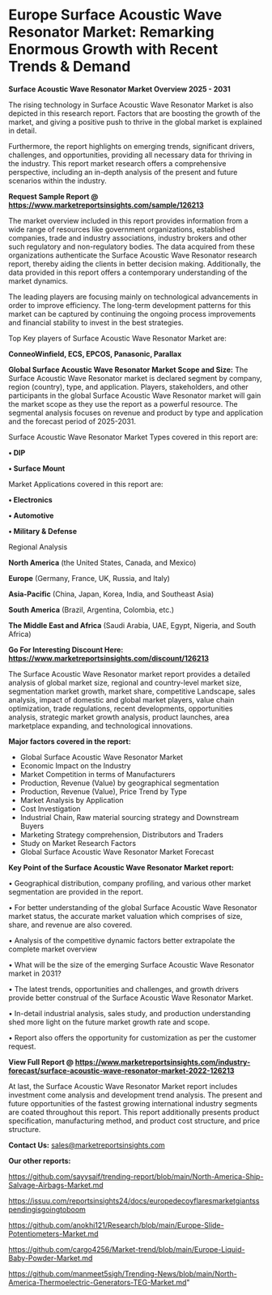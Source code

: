 # Europe Surface Acoustic Wave Resonator Market: Remarking Enormous Growth with Recent Trends & Demand

<Strong> Surface Acoustic Wave Resonator Market Overview 2025 - 2031</strong>

The rising technology in Surface Acoustic Wave Resonator Market is also depicted in this research report. Factors that are boosting the growth of the market, and giving a positive push to thrive in the global market is explained in detail.

Furthermore, the report highlights on emerging trends, significant drivers, challenges, and opportunities, providing all necessary data for thriving in the industry. This report market research offers a comprehensive perspective, including an in-depth analysis of the present and future scenarios within the industry.

<strong>Request Sample Report @ <a href=https://www.marketreportsinsights.com/sample/126213>https://www.marketreportsinsights.com/sample/126213</a></strong>

The market overview included in this report provides information from a wide range of resources like government organizations, established companies, trade and industry associations, industry brokers and other such regulatory and non-regulatory bodies. The data acquired from these organizations authenticate the Surface Acoustic Wave Resonator research report, thereby aiding the clients in better decision making. Additionally, the data provided in this report offers a contemporary understanding of the market dynamics.

The leading players are focusing mainly on technological advancements in order to improve efficiency. The long-term development patterns for this market can be captured by continuing the ongoing process improvements and financial stability to invest in the best strategies.

Top Key players of Surface Acoustic Wave Resonator Market are:

<strong>ConneoWinfield, ECS, EPCOS, Panasonic, Parallax</strong>

<strong><b>Global Surface Acoustic Wave Resonator Market Scope and Size:</b></strong>
The Surface Acoustic Wave Resonator market is declared segment by company, region (country), type, and application. Players, stakeholders, and other participants in the global Surface Acoustic Wave Resonator market will gain the market scope as they use the report as a powerful resource. The segmental analysis focuses on revenue and product by type and application and the forecast period of 2025-2031.

Surface Acoustic Wave Resonator Market Types covered in this report are:

<strong>• DIP

• Surface Mount</strong>

Market Applications covered in this report are:

<strong>• Electronics

• Automotive

• Military & Defense</strong> 

Regional Analysis

<strong>North America</strong> (the United States, Canada, and Mexico)

<strong>Europe</strong> (Germany, France, UK, Russia, and Italy)

<strong>Asia-Pacific</strong> (China, Japan, Korea, India, and Southeast Asia)

<strong>South America</strong> (Brazil, Argentina, Colombia, etc.)

<strong>The Middle East and Africa</strong> (Saudi Arabia, UAE, Egypt, Nigeria, and South Africa)

<strong>Go For Interesting Discount Here: <a href=https://www.marketreportsinsights.com/discount/126213>https://www.marketreportsinsights.com/discount/126213</a></strong>

The Surface Acoustic Wave Resonator market report provides a detailed analysis of global market size, regional and country-level market size, segmentation market growth, market share, competitive Landscape, sales analysis, impact of domestic and global market players, value chain optimization, trade regulations, recent developments, opportunities analysis, strategic market growth analysis, product launches, area marketplace expanding, and technological innovations.

<strong><b>Major factors covered in the report:</b></strong>
<ul>
  <li>Global Surface Acoustic Wave Resonator Market </li>
  <li>Economic Impact on the Industry</li>
  <li>Market Competition in terms of Manufacturers</li>
  <li>Production, Revenue (Value) by geographical segmentation</li>
  <li>Production, Revenue (Value), Price Trend by Type</li>
  <li>Market Analysis by Application</li>
  <li>Cost Investigation</li>
  <li>Industrial Chain, Raw material sourcing strategy and Downstream Buyers</li>
  <li>Marketing Strategy comprehension, Distributors and Traders</li>
  <li>Study on Market Research Factors</li>
  <li>Global Surface Acoustic Wave Resonator Market Forecast</li>
</ul>

<strong><b>Key Point of the Surface Acoustic Wave Resonator Market report:</b></strong>

• Geographical distribution, company profiling, and various other market segmentation are provided in the report.

• For better understanding of the global Surface Acoustic Wave Resonator market status, the accurate market valuation which comprises of size, share, and revenue are also covered.

• Analysis of the competitive dynamic factors better extrapolate the complete market overview

• What will be the size of the emerging Surface Acoustic Wave Resonator market in 2031?

• The latest trends, opportunities and challenges, and growth drivers provide better construal of the Surface Acoustic Wave Resonator Market.

• In-detail industrial analysis, sales study, and production understanding shed more light on the future market growth rate and scope.

• Report also offers the opportunity for customization as per the customer request.

<strong><b>View Full Report @ <a href=https://www.marketreportsinsights.com/industry-forecast/surface-acoustic-wave-resonator-market-2022-126213>https://www.marketreportsinsights.com/industry-forecast/surface-acoustic-wave-resonator-market-2022-126213</a></b></strong>


At last, the Surface Acoustic Wave Resonator Market report includes investment come analysis and development trend analysis. The present and future opportunities of the fastest growing international industry segments are coated throughout this report. This report additionally presents product specification, manufacturing method, and product cost structure, and price structure.

<strong>Contact Us:</strong>
sales@marketreportsinsights.com

<strong>Our other reports:</strong>

<a href=https://github.com/sayysaif/trending-report/blob/main/North-America-Ship-Salvage-Airbags-Market.md>https://github.com/sayysaif/trending-report/blob/main/North-America-Ship-Salvage-Airbags-Market.md</a>

<a href=https://issuu.com/reportsinsights24/docs/europedecoyflaresmarketgiantsspendingisgoingtoboom>https://issuu.com/reportsinsights24/docs/europedecoyflaresmarketgiantsspendingisgoingtoboom</a>

<a href=https://github.com/anokhi121/Research/blob/main/Europe-Slide-Potentiometers-Market.md>https://github.com/anokhi121/Research/blob/main/Europe-Slide-Potentiometers-Market.md</a>

<a href=https://github.com/cargo4256/Market-trend/blob/main/Europe-Liquid-Baby-Powder-Market.md>https://github.com/cargo4256/Market-trend/blob/main/Europe-Liquid-Baby-Powder-Market.md</a>

<a href=https://github.com/manmeet5sigh/Trending-News/blob/main/North-America-Thermoelectric-Generators-TEG-Market.md>https://github.com/manmeet5sigh/Trending-News/blob/main/North-America-Thermoelectric-Generators-TEG-Market.md</a>"
